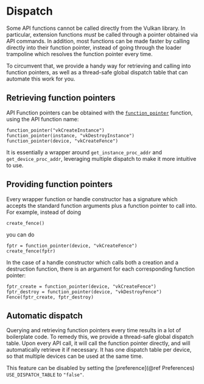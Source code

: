 # Dispatch

Some API functions cannot be called directly from the Vulkan library. In particular, extension functions *must* be called through a pointer obtained via API commands. In addition, most functions can be made faster by calling directly into their function pointer, instead of going through the loader trampoline which resolves the function pointer every time.

To circumvent that, we provide a handy way for retrieving and calling into function pointers, as well as a thread-safe global dispatch table that can automate this work for you.

## Retrieving function pointers

API Function pointers can be obtained with the [`function_pointer`](@ref) function, using the API function name:

```@repl main
function_pointer("vkCreateInstance")
function_pointer(instance, "vkDestroyInstance")
function_pointer(device, "vkCreateFence")
```

It is essentially a wrapper around `get_instance_proc_addr` and `get_device_proc_addr`, leveraging multiple dispatch to make it more intuitive to use.

## Providing function pointers

Every wrapper function or handle constructor has a signature which accepts the standard function arguments plus a function pointer to call into. For example, instead of doing

```@example main
create_fence()
```

you can do

```@example main
fptr = function_pointer(device, "vkCreateFence")
create_fence(fptr)
```

In the case of a handle constructor which calls both a creation and a destruction function, there is an argument for each corresponding function pointer:

```@example main
fptr_create = function_pointer(device, "vkCreateFence")
fptr_destroy = function_pointer(device, "vkDestroyFence")
Fence(fptr_create, fptr_destroy)
```

## Automatic dispatch

Querying and retrieving function pointers every time results in a lot of boilerplate code. To remedy this, we provide a thread-safe global dispatch table. Upon every API call, it will call the function pointer directly, and will automatically retrieve it if necessary. It has one dispatch table per device, so that multiple devices can be used at the same time.

This feature can be disabled by setting the [preference](@ref Preferences) `USE_DISPATCH_TABLE` to `"false"`.
